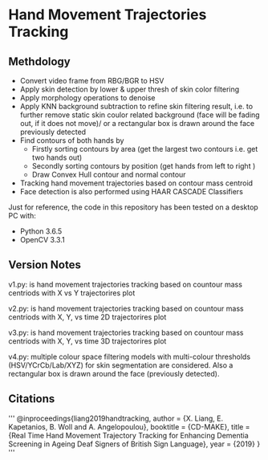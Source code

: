 # Hand Movement Trajectories Tracking
## Methdology
* Convert video frame from RBG/BGR to HSV 
* Apply skin detection by lower & upper thresh of skin color filtering
* Apply morphology operations to denoise
* Apply KNN background subtraction to refine skin filtering result, i.e. to further remove static skin coulor related background (face will be fading out, if it does not move)/ or a rectangular box is drawn around the face previously detected
* Find contours of both hands by
   - Firstly sorting contours by area  (get the largest two contours i.e. get two hands out)
   - Secondly sorting contours by position (get hands from left to right )
   - Draw Convex Hull contour and normal contour
* Tracking hand movement trajectories based on contour mass centroid 
* Face detection is also performed using HAAR CASCADE Classifiers


Just for reference, the code in this repository has been tested on a desktop PC with:
* Python 3.6.5
* OpenCV 3.3.1
## Version Notes
v1.py: is hand movement trajectories tracking based on countour mass centriods with X vs Y trajectorires plot

v2.py: is hand movement trajectories tracking based on countour mass centriods with X, Y, vs time 2D trajectorires plot

v3.py: is hand movement trajectories tracking based on countour mass centriods with X, Y, vs time 3D trajectorires plot

v4.py: multiple colour space filtering models with multi-colour thresholds (HSV/YCrCb/Lab/XYZ) for skin segmentation are considered. Also a rectangular box is drawn around the face (previously detected).
## Citations
'''
@inproceedings{liang2019handtracking,
  author = {X. Liang, E. Kapetanios, B. Woll and A. Angelopoulou},
  booktitle = {CD-MAKE},
  title = {Real Time Hand Movement Trajectory Tracking for Enhancing
Dementia Screening in Ageing Deaf Signers of British Sign Language},
  year = {2019}
}
'''
